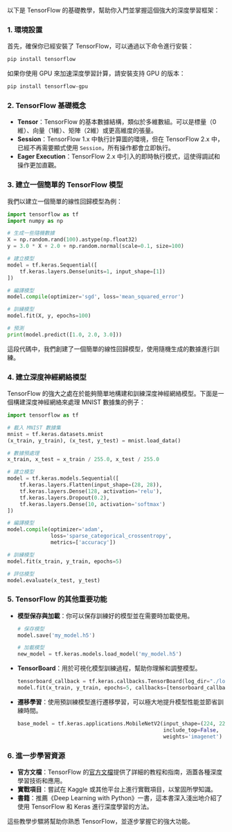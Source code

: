 以下是 TensorFlow 的基礎教學，幫助你入門並掌握這個強大的深度學習框架：

### 1. **環境設置**
首先，確保你已經安裝了 TensorFlow，可以通過以下命令進行安裝：

```bash
pip install tensorflow
```

如果你使用 GPU 來加速深度學習計算，請安裝支持 GPU 的版本：

```bash
pip install tensorflow-gpu
```

### 2. **TensorFlow 基礎概念**
- **Tensor**：TensorFlow 的基本數據結構，類似於多維數組。可以是標量（0維）、向量（1維）、矩陣（2維）或更高維度的張量。
- **Session**：TensorFlow 1.x 中執行計算圖的環境，但在 TensorFlow 2.x 中，已經不再需要顯式使用 `Session`，所有操作都會立即執行。
- **Eager Execution**：TensorFlow 2.x 中引入的即時執行模式，這使得調試和操作更加直觀。

### 3. **建立一個簡單的 TensorFlow 模型**
我們以建立一個簡單的線性回歸模型為例：

```python
import tensorflow as tf
import numpy as np

# 生成一些隨機數據
X = np.random.rand(100).astype(np.float32)
y = 3.0 * X + 2.0 + np.random.normal(scale=0.1, size=100)

# 建立模型
model = tf.keras.Sequential([
    tf.keras.layers.Dense(units=1, input_shape=[1])
])

# 編譯模型
model.compile(optimizer='sgd', loss='mean_squared_error')

# 訓練模型
model.fit(X, y, epochs=100)

# 預測
print(model.predict([1.0, 2.0, 3.0]))
```

這段代碼中，我們創建了一個簡單的線性回歸模型，使用隨機生成的數據進行訓練。

### 4. **建立深度神經網絡模型**
TensorFlow 的強大之處在於能夠簡單地構建和訓練深度神經網絡模型。下面是一個構建深度神經網絡來處理 MNIST 數據集的例子：

```python
import tensorflow as tf

# 載入 MNIST 數據集
mnist = tf.keras.datasets.mnist
(x_train, y_train), (x_test, y_test) = mnist.load_data()

# 數據預處理
x_train, x_test = x_train / 255.0, x_test / 255.0

# 建立模型
model = tf.keras.models.Sequential([
    tf.keras.layers.Flatten(input_shape=(28, 28)),
    tf.keras.layers.Dense(128, activation='relu'),
    tf.keras.layers.Dropout(0.2),
    tf.keras.layers.Dense(10, activation='softmax')
])

# 編譯模型
model.compile(optimizer='adam',
              loss='sparse_categorical_crossentropy',
              metrics=['accuracy'])

# 訓練模型
model.fit(x_train, y_train, epochs=5)

# 評估模型
model.evaluate(x_test, y_test)
```

### 5. **TensorFlow 的其他重要功能**
- **模型保存與加載**：你可以保存訓練好的模型並在需要時加載使用。

    ```python
    # 保存模型
    model.save('my_model.h5')

    # 加載模型
    new_model = tf.keras.models.load_model('my_model.h5')
    ```

- **TensorBoard**：用於可視化模型訓練過程，幫助你理解和調整模型。

    ```python
    tensorboard_callback = tf.keras.callbacks.TensorBoard(log_dir="./logs")
    model.fit(x_train, y_train, epochs=5, callbacks=[tensorboard_callback])
    ```

- **遷移學習**：使用預訓練模型進行遷移學習，可以極大地提升模型性能並節省訓練時間。

    ```python
    base_model = tf.keras.applications.MobileNetV2(input_shape=(224, 224, 3),
                                                   include_top=False,
                                                   weights='imagenet')
    ```

### 6. **進一步學習資源**
- **官方文檔**：TensorFlow 的[官方文檔](https://www.tensorflow.org/tutorials)提供了詳細的教程和指南，涵蓋各種深度學習技術和應用。
- **實戰項目**：嘗試在 Kaggle 或其他平台上進行實戰項目，以鞏固所學知識。
- **書籍**：推薦《Deep Learning with Python》一書，這本書深入淺出地介紹了使用 TensorFlow 和 Keras 進行深度學習的方法。

這些教學步驟將幫助你熟悉 TensorFlow，並逐步掌握它的強大功能。